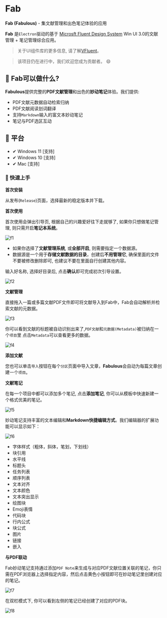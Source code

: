 # Fab

**Fab (Fabulous)** - 集文献管理和出色笔记体验的应用

**Fab** 是`Electron`驱动的基于 [Microsft Fluent Design System](https://developer.microsoft.com/en-us/fluentui#/) Win UI 3.0的文献管理 + 笔记管理综合应用。

> 关于UI组件库的更多信息, 请了解[VFluent](https://github.com/aleversn/VFluent)。

> 该项目仍在进行中，我们欢迎您成为贡献者。 😄

## 🤔 Fab可以做什么?

**Fabulous**提供完整的**PDF文献管理**和出色的**妙动笔记**体验。我们提供:

- PDF文献元数据自动检索归纳
- PDF文献阅读划词翻译
- 支持`Markdown`输入的富文本妙动笔记
- 笔记与PDF选区互动

## 🎈 平台

- ✔ Windows 11 [支持]
- ✔ Windows 10 [支持]
- ✔ Mac [支持]

### 📍 快速上手

**首次安装**

从发布(`Release`)页面，选择最新的稳定版本并下载。

**首次使用**

首次使用会弹出引导页, 根据自己的兴趣爱好往下走就够了, 如果你只想做笔记管理, 则只需开启**笔记本系统**。

![f1](./assets/Chinese-f1.png)

- 如果你选择了**文献管理系统**, 或**全部开启**, 则需要指定一个数据源。
- 数据源是一个用于**存储文献数据的目录**，创建后**不用管理它**, 确保里面的文件不要被修改删除即可, 也建议不要在里面自行创建其他内容。

输入好名称, 选择好目录后, 点击**确认**即可完成初次引导设置。

![f2](./assets/Chinese-f2.png)

**文献管理**

直接拖入一篇或多篇文献PDF文件即可将文献导入到Fab中，Fab会自动解析并检索文献的元数据。

![f3](./assets/Chinese-f3.png)

你可以看到文献的标题被自动识别出来了,`PDF文献`和`元数据(Metadata)`被归纳在一个`项目`里 点击`Metadata`可以查看更多的数据。

![f4](./assets/Chinese-f4.png)

**添加文献**

您也可以单击`导入`按钮在每个`分区`页面中导入文章，**Fabulous**会自动为每篇文章创建一个`项目`。

**文献笔记**

在每一个项目中都可以添加多个笔记, 点击**添加笔记**, 你可以从模板中快速新建一个格式优美的笔记。

![f5](./assets/Chinese-f5.png)

妙动笔记支持丰富的文本编辑和**Markdown快捷编辑方式**。我们编辑器的扩展功能可以显示如下：

![f6](./assets/Chinese-f6.png)

- 字体样式（粗体，斜体，笔划，下划线）
- 块引用
- 水平线
- 标题头
- 任务列表 
- 顺序列表
- 文本对齐
- 文本颜色
- 文本突出显示
- 绘图块
- Emoji表情
- 代码块
- 行内公式
- 块公式
- 图片
- 链接
- 嵌入

**与PDF联动**

Fab妙动笔记支持通过添加`PDF Note`来生成与对应PDF文献位置关联的笔记，你只需在PDF浏览器上选择指定内容，然后点击黄色小按钮即可在妙动笔记里创建对应的笔记。

![f7](./assets/Chinese-f7.png)

在双栏模式下, 你可以看到左侧的笔记已经创建了对应的PDF块。

![f8](./assets/Chinese-f8.png)